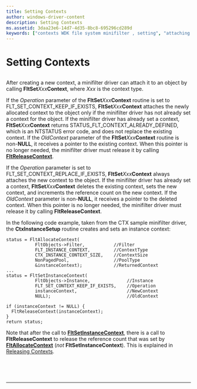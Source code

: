 ```yaml
---
title: Setting Contexts
author: windows-driver-content
description: Setting Contexts
ms.assetid: 3daa23e6-14d7-4d35-8bc8-695296cd289d
keywords: ["contexts WDK file system minifilter , setting", "attaching contexts"]
---
```


# Setting Contexts


## <span id="ddk_registering_the_minifilter_if"></span><span id="DDK_REGISTERING_THE_MINIFILTER_IF"></span>


After creating a new context, a minifilter driver can attach it to an object by calling **FltSet***Xxx***Context**, where *Xxx* is the context type.

If the *Operation* parameter of the **FltSet***Xxx***Context** routine is set to FLT\_SET\_CONTEXT\_KEEP\_IF\_EXISTS, **FltSet***Xxx***Context** attaches the newly allocated context to the object only if the minifilter driver has not already set a context for the object. If the minifilter driver has already set a context, **FltSet***Xxx***Context** returns STATUS\_FLT\_CONTEXT\_ALREADY\_DEFINED, which is an NTSTATUS error code, and does not replace the existing context. If the *OldContext* parameter of the **FltSet***Xxx***Context** routine is non-**NULL**, it receives a pointer to the existing context. When this pointer is no longer needed, the minifilter driver must release it by calling [**FltReleaseContext**](https://msdn.microsoft.com/library/windows/hardware/ff544314).

If the *Operation* parameter is set to FLT\_SET\_CONTEXT\_REPLACE\_IF\_EXISTS, **FltSet***Xxx***Context** always attaches the new context to the object. If the minifilter driver has already set a context, **FltSet***Xxx***Context** deletes the existing context, sets the new context, and increments the reference count on the new context. If the *OldContext* parameter is non-**NULL**, it receives a pointer to the deleted context. When this pointer is no longer needed, the minifilter driver must release it by calling **FltReleaseContext**.

In the following code example, taken from the CTX sample minifilter driver, the **CtxInstanceSetup** routine creates and sets an instance context:

```
status = FltAllocateContext(
           FltObjects->Filter,           //Filter
           FLT_INSTANCE_CONTEXT,         //ContextType
           CTX_INSTANCE_CONTEXT_SIZE,    //ContextSize
           NonPagedPool,                 //PoolType
           &instanceContext);            //ReturnedContext
...
status = FltSetInstanceContext(
           FltObjects->Instance,              //Instance
           FLT_SET_CONTEXT_KEEP_IF_EXISTS,    //Operation
           instanceContext,                   //NewContext
           NULL);                             //OldContext

if (instanceContext != NULL) {
  FltReleaseContext(instanceContext);
}
return status;
```

Note that after the call to [**FltSetInstanceContext**](https://msdn.microsoft.com/library/windows/hardware/ff544521), there is a call to **FltReleaseContext** to release the reference count that was set by [**FltAllocateContext**](https://msdn.microsoft.com/library/windows/hardware/ff541710) (*not* **FltSetInstanceContext**). This is explained in [Releasing Contexts](releasing-contexts.md).

 

 


--------------------


